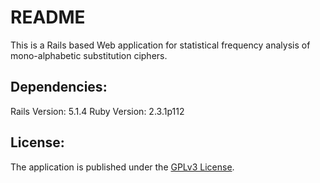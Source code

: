 # README

This is a Rails based Web application for statistical frequency analysis
of mono-alphabetic substitution ciphers.

## Dependencies:
Rails Version: 5.1.4
Ruby Version: 2.3.1p112

## License:
The application is published under the [GPLv3 License](https://www.gnu.org/licenses/gpl-3.0.html).
